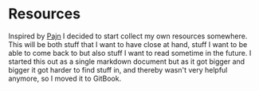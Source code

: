 # Resources

Inspired by [Pajn](https://github.com/Pajn/collected-thoughts) I decided to start collect my own resources somewhere. This will be both stuff that I want to have close at hand, stuff I want to be able to come back to but also stuff I want to read sometime in the future. I started this out as a single markdown document but as it got bigger and bigger it got harder to find stuff in, and thereby wasn't very helpful anymore, so I moved it to GitBook.



